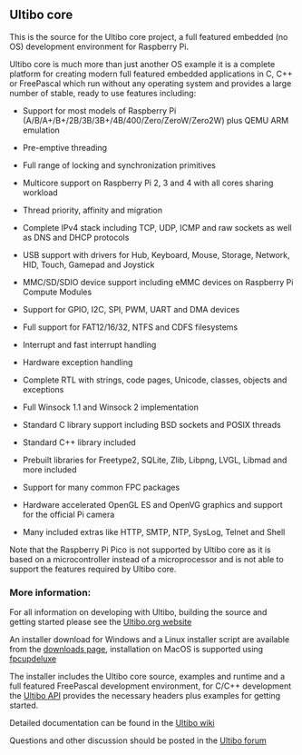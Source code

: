 ## Ultibo core

This is the source for the Ultibo core project, a full featured embedded (no OS) development environment for Raspberry Pi.

Ultibo core is much more than just another OS example it is a complete platform for creating modern full featured embedded applications in C, C++ or FreePascal which run without any operating system and provides a large number of stable, ready to use features including:

* Support for most models of Raspberry Pi (A/B/A+/B+/2B/3B/3B+/4B/400/Zero/ZeroW/Zero2W) plus QEMU ARM emulation

* Pre-emptive threading

* Full range of locking and synchronization primitives

* Multicore support on Raspberry Pi 2, 3 and 4 with all cores sharing workload

* Thread priority, affinity and migration

* Complete IPv4 stack including TCP, UDP, ICMP and raw sockets as well as DNS and DHCP protocols

* USB support with drivers for Hub, Keyboard, Mouse, Storage, Network, HID, Touch, Gamepad and Joystick

* MMC/SD/SDIO device support including eMMC devices on Raspberry Pi Compute Modules

* Support for GPIO, I2C, SPI, PWM, UART and DMA devices

* Full support for FAT12/16/32, NTFS and CDFS filesystems

* Interrupt and fast interrupt handling

* Hardware exception handling

* Complete RTL with strings, code pages, Unicode, classes, objects and exceptions

* Full Winsock 1.1 and Winsock 2 implementation

* Standard C library support including BSD sockets and POSIX threads

* Standard C++ library included

* Prebuilt libraries for Freetype2, SQLite, Zlib, Libpng, LVGL, Libmad and more included

* Support for many common FPC packages

* Hardware accelerated OpenGL ES and OpenVG graphics and support for the official Pi camera

* Many included extras like HTTP, SMTP, NTP, SysLog, Telnet and Shell

Note that the Raspberry Pi Pico is not supported by Ultibo core as it is based on a microcontroller instead of a microprocessor and is not able to support the features required by Ultibo core.

### More information:

For all information on developing with Ultibo, building the source and getting started please see the [Ultibo.org website](https://ultibo.org)

An installer download for Windows and a Linux installer script are available from the [downloads page](https://ultibo.org/download/), installation on MacOS is supported using [fpcupdeluxe](https://github.com/LongDirtyAnimAlf/fpcupdeluxe/releases/latest)

The installer includes the Ultibo core source, examples and runtime and a full featured FreePascal development environment, for C/C++ development the [Ultibo API](https://github.com/ultibohub/API) provides the necessary headers plus examples for getting started.

Detailed documentation can be found in the [Ultibo wiki](https://ultibo.org/wiki)

Questions and other discussion should be posted in the [Ultibo forum](https://ultibo.org/forum/index.php)
